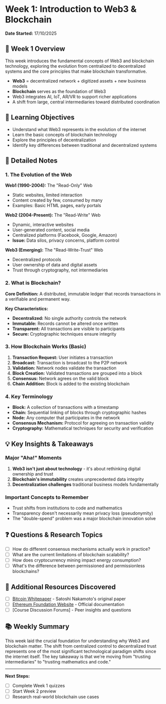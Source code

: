 # Week 1: Introduction to Web3 & Blockchain

**Date Started:** 17/10/2025

## 🎯 Week 1 Overview

This week introduces the fundamental concepts of Web3 and blockchain technology, exploring the evolution from centralized to decentralized systems and the core principles that make blockchain transformative.

- **Web3** = decentralized network + digitized assets + new business models
- **Blockchain** serves as the foundation of Web3
- Web3 integrates AI, IoT, AR/VR to support richer applications
- A shift from large, central intermediaries toward distributed coordination

## 📖 Learning Objectives

- Understand what Web3 represents in the evolution of the internet
- Learn the basic concepts of blockchain technology
- Explore the principles of decentralization
- Identify key differences between traditional and decentralized systems

## 📝 Detailed Notes

### 1. The Evolution of the Web

**Web1 (1990-2004):** The "Read-Only" Web

- Static websites, limited interaction
- Content created by few, consumed by many
- Examples: Basic HTML pages, early portals

**Web2 (2004-Present):** The "Read-Write" Web

- Dynamic, interactive websites
- User-generated content, social media
- Centralized platforms (Facebook, Google, Amazon)
- **Issue:** Data silos, privacy concerns, platform control

**Web3 (Emerging):** The "Read-Write-Trust" Web

- Decentralized protocols
- User ownership of data and digital assets
- Trust through cryptography, not intermediaries

### 2. What is Blockchain?

**Core Definition:** A distributed, immutable ledger that records transactions in a verifiable and permanent way.

**Key Characteristics:**

- **Decentralized:** No single authority controls the network
- **Immutable:** Records cannot be altered once written
- **Transparent:** All transactions are visible to participants
- **Secure:** Cryptographic techniques ensure integrity

### 3. How Blockchain Works (Basic)

1. **Transaction Request:** User initiates a transaction
2. **Broadcast:** Transaction is broadcast to the P2P network
3. **Validation:** Network nodes validate the transaction
4. **Block Creation:** Validated transactions are grouped into a block
5. **Consensus:** Network agrees on the valid block
6. **Chain Addition:** Block is added to the existing blockchain

### 4. Key Terminology

- **Block:** A collection of transactions with a timestamp
- **Chain:** Sequential linking of blocks through cryptographic hashes
- **Node:** Any computer that participates in the network
- **Consensus Mechanism:** Protocol for agreeing on transaction validity
- **Cryptography:** Mathematical techniques for security and verification

## 💡 Key Insights & Takeaways

### Major "Aha!" Moments

1. **Web3 isn't just about technology** - it's about rethinking digital ownership and trust
2. **Blockchain's immutability** creates unprecedented data integrity
3. **Decentralization challenges** traditional business models fundamentally

### Important Concepts to Remember

- Trust shifts from institutions to code and mathematics
- Transparency doesn't necessarily mean privacy loss (pseudonymity)
- The "double-spend" problem was a major blockchain innovation solve

## ❓ Questions & Research Topics

- [ ] How do different consensus mechanisms actually work in practice?
- [ ] What are the current limitations of blockchain scalability?
- [ ] How does cryptocurrency mining impact energy consumption?
- [ ] What's the difference between permissioned and permissionless blockchains?

## 🔗 Additional Resources Discovered

- [ ] [Bitcoin Whitepaper](https://bitcoin.org/bitcoin.pdf) - Satoshi Nakamoto's original paper
- [ ] [Ethereum Foundation Website](https://ethereum.org/) - Official documentation
- [ ] [Course Discussion Forums] - Peer insights and questions

## 📚 Weekly Summary

This week laid the crucial foundation for understanding why Web3 and blockchain matter. The shift from centralized control to decentralized trust represents one of the most significant technological paradigm shifts since the internet itself. The key takeaway is that we're moving from "trusting intermediaries" to "trusting mathematics and code."

---

**Next Steps:**

- [ ] Complete Week 1 quizzes
- [ ] Start Week 2 preview
- [ ] Research real-world blockchain use cases
